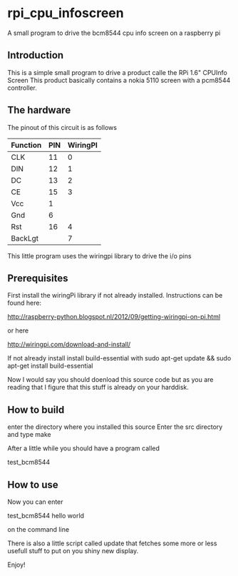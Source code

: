 # rpi_cpu_infoscreen
A small program to drive the bcm8544 cpu info screen on a raspberry pi


## Introduction
This is a simple small program to drive a product calle the 
RPi 1.6" CPUInfo Screen
This product basically contains a nokia 5110 screen with a pcm8544 controller.


## The hardware

The pinout of this circuit is as follows

| Function |    PIN   | WiringPI |
|----------|----------|----------|
|CLK       |        11|         0|
|DIN       |        12|         1|
|DC        |        13|         2|
|CE        |        15|         3|
|Vcc       |         1|          |
|Gnd       |         6|          |
|Rst       |        16|         4|
BackLgt    |          |         7|


This little program uses the wiringpi library to drive the i/o pins


## Prerequisites

First install the wiringPi library if not already installed.
Instructions can be found here:

http://raspberry-python.blogspot.nl/2012/09/getting-wiringpi-on-pi.html

or here

http://wiringpi.com/download-and-install/

If not already install install build-essential with
sudo apt-get update && sudo apt-get install build-essential

Now I would say you should doenload this source code but as you are reading that I 
figure that this stuff is already on your harddisk.

## How to build

enter the directory where you installed this source
Enter the src directory and type make

After a little while you should have a program called 

test_bcm8544

## How to use

Now you can enter

test_bcm8544 hello world

on the command line

There is also a little script called update that fetches some more or less
usefull stuff to put on you shiny new display.

Enjoy!
